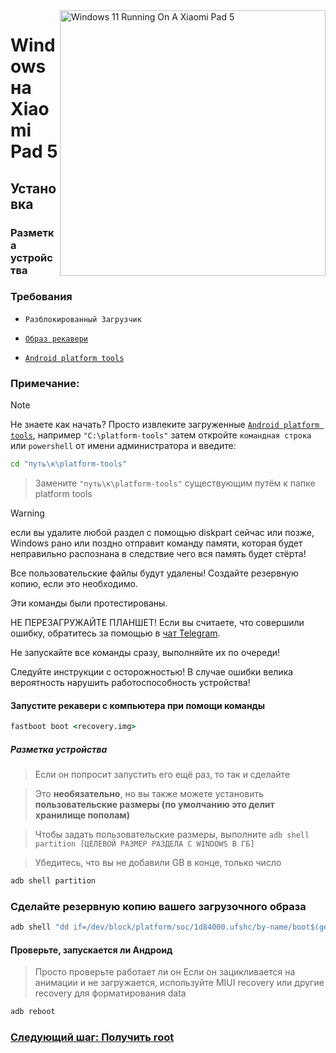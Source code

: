 ﻿<img align="right" src="https://raw.githubusercontent.com/erdilS/Port-Windows-11-Xiaomi-Pad-5/main/nabu.png" width="425" alt="Windows 11 Running On A Xiaomi Pad 5">


# Windows на Xiaomi Pad 5

## Установка

### Разметка устройства

### Требования

- ```Разблокированный Загрузчик```

- [```Образ рекавери```](https://github.com/erdilS/Port-Windows-11-Xiaomi-Pad-5/releases/download/1.0/recovery.img)

- [```Android platform tools```](https://developer.android.com/studio/releases/platform-tools)

### Примечание:

> [!NOTE]
> Не знаете как начать? Просто извлеките загруженные [```Android platform tools```](https://developer.android.com/studio/releases/platform-tools), например  ```"C:\platform-tools"``` затем откройте ```командная строка``` или `powershell` от имени администратора и введите:
```cmd
cd "путь\к\platform-tools"
```
> Замените  `"путь\к\platform-tools"` существующим путём к папке platform tools


> [!WARNING]
> если вы удалите любой раздел с помощью diskpart сейчас или позже, Windows рано или поздно отправит команду памяти, которая будет неправильно распознана в следствие чего вся память будет стёрта!
> 
> Все пользовательские файлы будут удалены! Создайте резервную копию, если это необходимо.
> 
> Эти команды были протестированы.
>
> НЕ ПЕРЕЗАГРУЖАЙТЕ ПЛАНШЕТ! Если вы считаете, что совершили ошибку, обратитесь за помощью в [чат Telegram](https://t.me/nabuwoa).
>
> Не запускайте все команды сразу, выполняйте их по очереди!
>
> Следуйте инструкции с осторожностью! В случае ошибки велика вероятность нарушить работоспособность устройства!


#### Запустите рекавери с компьютера при помощи команды
```cmd
fastboot boot <recovery.img>
```
##### Разметка устройства
> Если он попросит запустить его ещё раз, то так и сделайте

> Это **необязательно**, но вы также можете установить **пользовательские размеры (по умолчанию это делит хранилище пополам)**

> Чтобы задать пользовательские размеры, выполните ``adb shell partition [ЦЕЛЕВОЙ РАЗМЕР РАЗДЕЛА С WINDOWS В ГБ]``

> Убедитесь, что вы не добавили GB в конце, только число 
```cmd
adb shell partition
```

### Сделайте резервную копию вашего загрузочного образа

```cmd
adb shell "dd if=/dev/block/platform/soc/1d84000.ufshc/by-name/boot$(getprop ro.boot.slot_suffix) of=/tmp/normal_boot.img" && adb pull /tmp/normal_boot.img
```


#### Проверьте, запускается ли Андроид
> Просто проверьте работает ли он 
Если он зацикливается на анимации и не загружается, используйте MIUI recovery или другие recovery для форматирования data

```cmd
adb reboot
```



### [Следующий шаг: Получить root](/guide/Russian/2-rootguide-ru.md)
